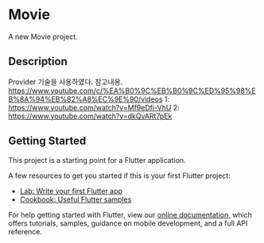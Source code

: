 # Movie
A new Movie project.

## Description
Provider 기술을 사용하였다.
참고내용.
https://www.youtube.com/c/%EA%B0%9C%EB%B0%9C%ED%95%98%EB%8A%94%EB%82%A8%EC%9E%90/videos
1: https://www.youtube.com/watch?v=Mf9eDfi-VhU
2: https://www.youtube.com/watch?v=dkQvARt7pEk

## Getting Started

This project is a starting point for a Flutter application.

A few resources to get you started if this is your first Flutter project:

- [Lab: Write your first Flutter app](https://flutter.dev/docs/get-started/codelab)
- [Cookbook: Useful Flutter samples](https://flutter.dev/docs/cookbook)

For help getting started with Flutter, view our
[online documentation](https://flutter.dev/docs), which offers tutorials,
samples, guidance on mobile development, and a full API reference.
